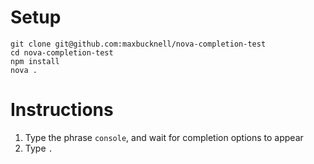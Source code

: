 # Setup

```
git clone git@github.com:maxbucknell/nova-completion-test
cd nova-completion-test
npm install
nova .
```

# Instructions

1. Type the phrase `console`, and wait for completion options to appear
2. Type `.`
